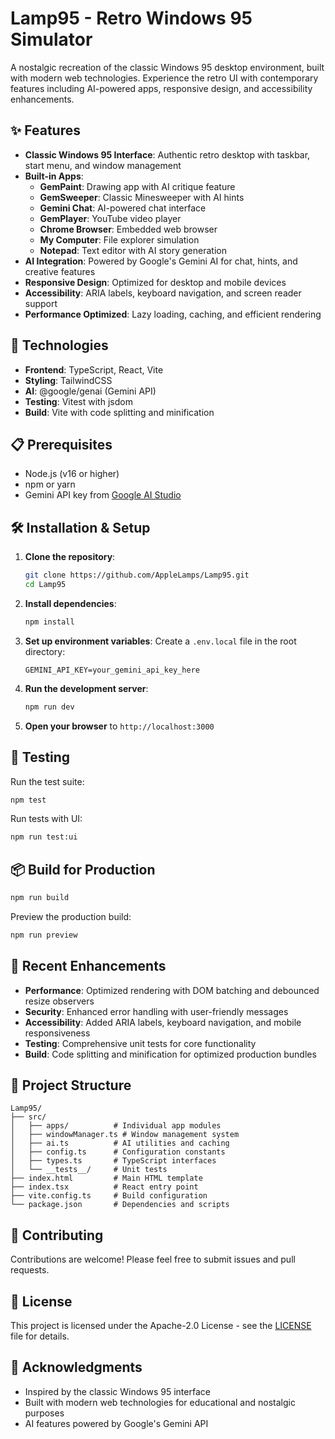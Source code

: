 # Lamp95 - Retro Windows 95 Simulator

A nostalgic recreation of the classic Windows 95 desktop environment, built with modern web technologies. Experience the retro UI with contemporary features including AI-powered apps, responsive design, and accessibility enhancements.

## ✨ Features

- **Classic Windows 95 Interface**: Authentic retro desktop with taskbar, start menu, and window management
- **Built-in Apps**:
  - **GemPaint**: Drawing app with AI critique feature
  - **GemSweeper**: Classic Minesweeper with AI hints
  - **Gemini Chat**: AI-powered chat interface
  - **GemPlayer**: YouTube video player
  - **Chrome Browser**: Embedded web browser
  - **My Computer**: File explorer simulation
  - **Notepad**: Text editor with AI story generation
- **AI Integration**: Powered by Google's Gemini AI for chat, hints, and creative features
- **Responsive Design**: Optimized for desktop and mobile devices
- **Accessibility**: ARIA labels, keyboard navigation, and screen reader support
- **Performance Optimized**: Lazy loading, caching, and efficient rendering

## 🚀 Technologies

- **Frontend**: TypeScript, React, Vite
- **Styling**: TailwindCSS
- **AI**: @google/genai (Gemini API)
- **Testing**: Vitest with jsdom
- **Build**: Vite with code splitting and minification

## 📋 Prerequisites

- Node.js (v16 or higher)
- npm or yarn
- Gemini API key from [Google AI Studio](https://ai.google.dev/)

## 🛠️ Installation & Setup

1. **Clone the repository**:

   ```bash
   git clone https://github.com/AppleLamps/Lamp95.git
   cd Lamp95
   ```

2. **Install dependencies**:

   ```bash
   npm install
   ```

3. **Set up environment variables**:
   Create a `.env.local` file in the root directory:

   ```env
   GEMINI_API_KEY=your_gemini_api_key_here
   ```

4. **Run the development server**:

   ```bash
   npm run dev
   ```

5. **Open your browser** to `http://localhost:3000`

## 🧪 Testing

Run the test suite:

```bash
npm test
```

Run tests with UI:

```bash
npm run test:ui
```

## 📦 Build for Production

```bash
npm run build
```

Preview the production build:

```bash
npm run preview
```

## 🎯 Recent Enhancements

- **Performance**: Optimized rendering with DOM batching and debounced resize observers
- **Security**: Enhanced error handling with user-friendly messages
- **Accessibility**: Added ARIA labels, keyboard navigation, and mobile responsiveness
- **Testing**: Comprehensive unit tests for core functionality
- **Build**: Code splitting and minification for optimized production bundles

## 📄 Project Structure

```text
Lamp95/
├── src/
│   ├── apps/          # Individual app modules
│   ├── windowManager.ts # Window management system
│   ├── ai.ts          # AI utilities and caching
│   ├── config.ts      # Configuration constants
│   ├── types.ts       # TypeScript interfaces
│   └── __tests__/     # Unit tests
├── index.html         # Main HTML template
├── index.tsx          # React entry point
├── vite.config.ts     # Build configuration
└── package.json       # Dependencies and scripts
```

## 🤝 Contributing

Contributions are welcome! Please feel free to submit issues and pull requests.

## 📄 License

This project is licensed under the Apache-2.0 License - see the [LICENSE](LICENSE) file for details.

## 🙏 Acknowledgments

- Inspired by the classic Windows 95 interface
- Built with modern web technologies for educational and nostalgic purposes
- AI features powered by Google's Gemini API
